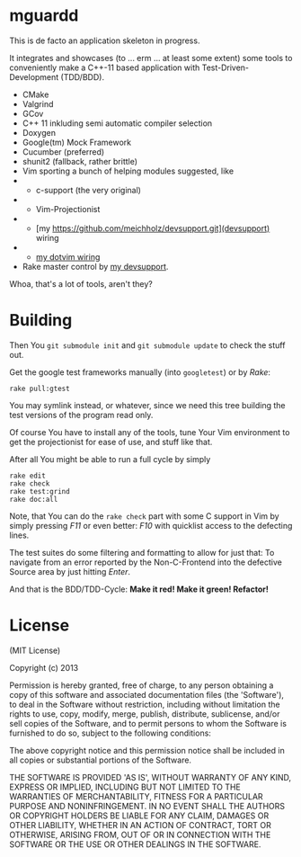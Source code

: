 # mguardd

This is de facto an application skeleton in progress.

It integrates and showcases (to ... erm ... at least some extent) some tools to conveniently make a C++-11 based application with Test-Driven-Development (TDD/BDD).

- CMake
- Valgrind
- GCov
- C++ 11 inkluding semi automatic compiler selection
- Doxygen
- Google(tm) Mock Framework
- Cucumber (preferred)
- shunit2 (fallback, rather brittle)
- Vim sporting a bunch of helping modules suggested, like
- - c-support (the very original)
- - Vim-Projectionist
- - [my https://github.com/meichholz/devsupport.git](devsupport) wiring
- - [my dotvim wiring](https://github.com/meichholz/dotvim.git)
- Rake master control by [my devsupport](https://github.com/meichholz/devsupport.git).

Whoa, that's a lot of tools, aren't they?

# Building

Then You `git submodule init` and `git submodule update` to check the stuff out.

Get the google test frameworks manually (into `googletest`) or by *Rake*:

    rake pull:gtest

You may symlink instead, or whatever, since we need this tree building the test
versions of the program read only.

Of course You have to install any of the tools, tune Your Vim environment to get the
projectionist for ease of use, and stuff like that.

After all You might be able to run a full cycle by simply

    rake edit
    rake check
    rake test:grind
    rake doc:all

Note, that You can do the `rake check` part with some C support in Vim by
simply pressing *F11* or even better: *F10* with quicklist access to the
defecting lines.

The test suites do some filtering and formatting to allow for just that: To navigate from an error reported by the Non-C-Frontend into the defective Source area by just hitting *Enter*.

And that is the BDD/TDD-Cycle: **Make it red! Make it green! Refactor!**

# License

(MIT License)

Copyright (c) 2013

Permission is hereby granted, free of charge, to any person obtaining
a copy of this software and associated documentation files (the
'Software'), to deal in the Software without restriction, including
without limitation the rights to use, copy, modify, merge, publish,
distribute, sublicense, and/or sell copies of the Software, and to
permit persons to whom the Software is furnished to do so, subject to
the following conditions:

The above copyright notice and this permission notice shall be
included in all copies or substantial portions of the Software.

THE SOFTWARE IS PROVIDED 'AS IS', WITHOUT WARRANTY OF ANY KIND,
EXPRESS OR IMPLIED, INCLUDING BUT NOT LIMITED TO THE WARRANTIES OF
MERCHANTABILITY, FITNESS FOR A PARTICULAR PURPOSE AND NONINFRINGEMENT.
IN NO EVENT SHALL THE AUTHORS OR COPYRIGHT HOLDERS BE LIABLE FOR ANY
CLAIM, DAMAGES OR OTHER LIABILITY, WHETHER IN AN ACTION OF CONTRACT,
TORT OR OTHERWISE, ARISING FROM, OUT OF OR IN CONNECTION WITH THE
SOFTWARE OR THE USE OR OTHER DEALINGS IN THE SOFTWARE.


